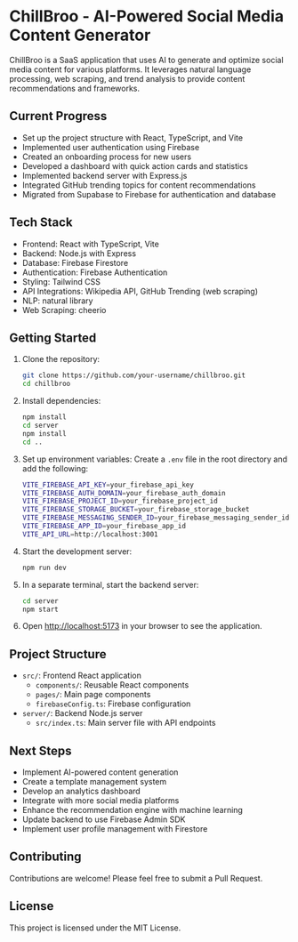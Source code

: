 # ChillBroo - AI-Powered Social Media Content Generator

ChillBroo is a SaaS application that uses AI to generate and optimize social media content for various platforms. It leverages natural language processing, web scraping, and trend analysis to provide content recommendations and frameworks.

## Current Progress

- Set up the project structure with React, TypeScript, and Vite
- Implemented user authentication using Firebase
- Created an onboarding process for new users
- Developed a dashboard with quick action cards and statistics
- Implemented backend server with Express.js
- Integrated GitHub trending topics for content recommendations
- Migrated from Supabase to Firebase for authentication and database

## Tech Stack

- Frontend: React with TypeScript, Vite
- Backend: Node.js with Express
- Database: Firebase Firestore
- Authentication: Firebase Authentication
- Styling: Tailwind CSS
- API Integrations: Wikipedia API, GitHub Trending (web scraping)
- NLP: natural library
- Web Scraping: cheerio

## Getting Started

1. Clone the repository:
   ```bash
   git clone https://github.com/your-username/chillbroo.git
   cd chillbroo
   ```

2. Install dependencies:
   ```bash
   npm install
   cd server
   npm install
   cd ..
   ```

3. Set up environment variables:
   Create a `.env` file in the root directory and add the following:
   ```bash
   VITE_FIREBASE_API_KEY=your_firebase_api_key
   VITE_FIREBASE_AUTH_DOMAIN=your_firebase_auth_domain
   VITE_FIREBASE_PROJECT_ID=your_firebase_project_id
   VITE_FIREBASE_STORAGE_BUCKET=your_firebase_storage_bucket
   VITE_FIREBASE_MESSAGING_SENDER_ID=your_firebase_messaging_sender_id
   VITE_FIREBASE_APP_ID=your_firebase_app_id
   VITE_API_URL=http://localhost:3001
   ```

4. Start the development server:
   ```bash
   npm run dev
   ```

5. In a separate terminal, start the backend server:
   ```bash
   cd server
   npm start
   ```

6. Open [http://localhost:5173](http://localhost:5173) in your browser to see the application.

## Project Structure

- `src/`: Frontend React application
  - `components/`: Reusable React components
  - `pages/`: Main page components
  - `firebaseConfig.ts`: Firebase configuration
- `server/`: Backend Node.js server
  - `src/index.ts`: Main server file with API endpoints

## Next Steps

- Implement AI-powered content generation
- Create a template management system
- Develop an analytics dashboard
- Integrate with more social media platforms
- Enhance the recommendation engine with machine learning
- Update backend to use Firebase Admin SDK
- Implement user profile management with Firestore

## Contributing

Contributions are welcome! Please feel free to submit a Pull Request.

## License

This project is licensed under the MIT License.